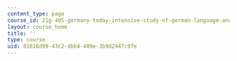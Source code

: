 ```yaml
---
content_type: page
course_id: 21g-405-germany-today-intensive-study-of-german-language-and-culture-january-iap-2011
layout: course_home
title: ''
type: course
uid: 81616d99-43c2-dbb4-489e-3b9d2447c97e
---
```

